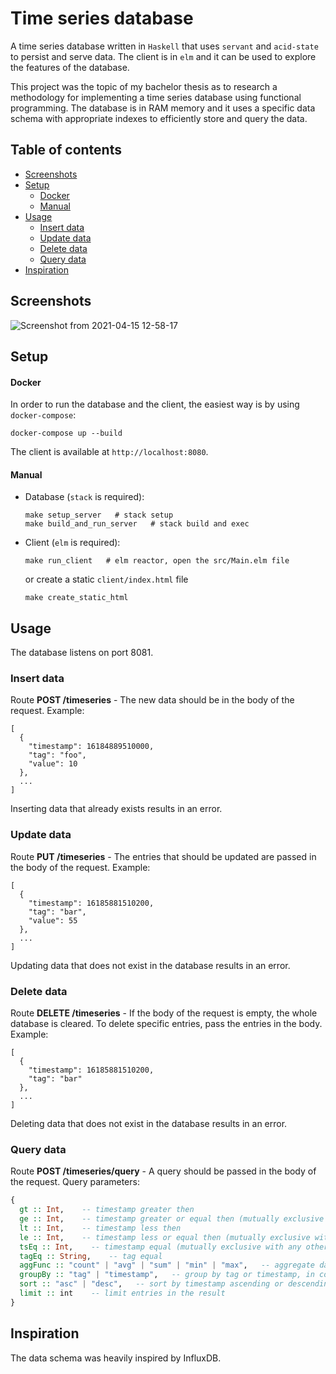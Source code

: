 # Time series database
A time series database written in `Haskell` that uses `servant` and `acid-state` to persist and serve data. The client is in `elm` and it can be used to explore the features of the database.

This project was the topic of my bachelor thesis as to research a methodology for implementing a time series database using functional programming. The database is in RAM memory and it uses a specific data schema with appropriate indexes to efficiently store and query the data.

## Table of contents
<!--ts-->
   * [Screenshots](#screenshots)
   * [Setup](#setup)
     * [Docker](#docker)
     * [Manual](#manual)
   * [Usage](#usage)
     * [Insert data](#insert-data)
     * [Update data](#update-data)
     * [Delete data](#delete-data)
     * [Query data](#query-data)
   * [Inspiration](#inspiration)
<!--te-->

## Screenshots
![Screenshot from 2021-04-15 12-58-17](https://user-images.githubusercontent.com/39745825/114858844-47f3cc00-9dea-11eb-9ab1-d6dc9889eeeb.png)

## Setup

#### Docker
In order to run the database and the client, the easiest way is by using `docker-compose`:
```
docker-compose up --build
```
The client is available at `http://localhost:8080`.
#### Manual
* Database (`stack` is required):
 
  ```
  make setup_server   # stack setup
  make build_and_run_server   # stack build and exec
  ```
* Client (`elm` is required):
 
  ```
  make run_client   # elm reactor, open the src/Main.elm file
  ```
  or create a static `client/index.html` file
  
  ```
  make create_static_html
  ```
  
## Usage
The database listens on port 8081.

### Insert data
Route **POST /timeseries** - The new data should be in the body of the request. Example:
```
[
  {
    "timestamp": 16184889510000,
    "tag": "foo",
    "value": 10
  },
  ...
]
```
Inserting data that already exists results in an error.

### Update data
Route **PUT /timeseries** - The entries that should be updated are passed in the body of the request. Example:
```
[
  {
    "timestamp": 16185881510200,
    "tag": "bar",
    "value": 55
  },
  ...
]
```
Updating data that does not exist in the database results in an error.

### Delete data
Route **DELETE /timeseries** - If the body of the request is empty, the whole database is cleared. To delete specific entries, pass the entries in the body. Example:
```
[
  {
    "timestamp": 16185881510200,
    "tag": "bar"
  },
  ...
]
```
Deleting data that does not exist in the database results in an error.

### Query data
Route **POST /timeseries/query** - A query should be passed in the body of the request. Query parameters:
```haskell
{
  gt :: Int,    -- timestamp greater then
  ge :: Int,    -- timestamp greater or equal then (mutually exclusive with 'gt')
  lt :: Int,    -- timestamp less then
  le :: Int,    -- timestamp less or equal then (mutually exclusive with 'lt')
  tsEq :: Int,    -- timestamp equal (mutually exclusive with any other timestamp parameter)
  tagEq :: String,    -- tag equal
  aggFunc :: "count" | "avg" | "sum" | "min" | "max",   -- aggregate data
  groupBy :: "tag" | "timestamp",   -- group by tag or timestamp, in combination with 'aggFunc'
  sort :: "asc" | "desc",   -- sort by timestamp ascending or descending
  limit :: int    -- limit entries in the result
}
```

## Inspiration
The data schema was heavily inspired by InfluxDB.
